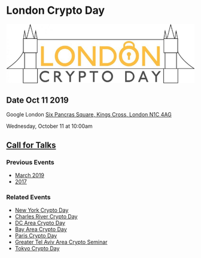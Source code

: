 # London Crypto Day 

![London Crypto Day Logo](imgs/londoncrypto-logo.jpg)

## Date Oct 11 2019

Google London
[Six Pancras Square, Kings Cross, London N1C 4AG](https://g.page/Google-UK-6PS?share)

Wednesday, October 11 at 10:00am

## [Call for Talks](https://forms.gle/xeTmEshpFmu6Kt2i9)

### Previous Events
* [March 2019](https://londoncryptoday19.splashthat.com/)
* [2017](https://londoncryptoday.wordpress.com/)

### Related Events
* [New York Crypto Day](https://nycryptoday.wordpress.com/)
* [Charles River Crypto Day](https://bostoncryptoday.wordpress.com/)
* [DC Area Crypto Day](https://dcareacryptoday.wordpress.com/)
* [Bay Area Crypto Day](https://bacrypto.github.io/)
* [Paris Crypto Day](https://pariscryptoday.github.io/)
* [Greater Tel Aviv Area Crypto Seminar](http://www.cs.tau.ac.il/cseminar/)
* [Tokyo Crypto Day](https://tokyocryptoday.github.io/index.html)
